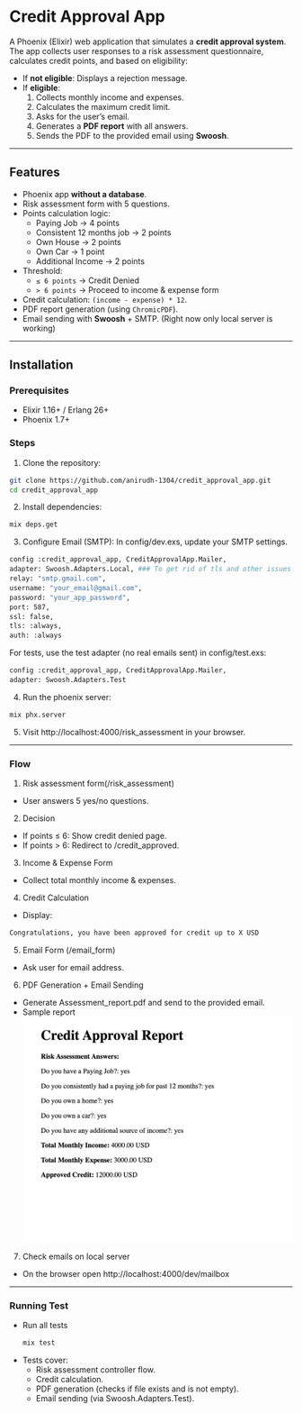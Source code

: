 # Credit Approval App

A Phoenix (Elixir) web application that simulates a **credit approval system**.  
The app collects user responses to a risk assessment questionnaire, calculates credit points, and based on eligibility:

- If **not eligible**: Displays a rejection message.  
- If **eligible**:  
  1. Collects monthly income and expenses.  
  2. Calculates the maximum credit limit.  
  3. Asks for the user’s email.  
  4. Generates a **PDF report** with all answers.  
  5. Sends the PDF to the provided email using **Swoosh**.

---

## Features

- Phoenix app **without a database**.
- Risk assessment form with 5 questions.
- Points calculation logic:
  - Paying Job → 4 points
  - Consistent 12 months job → 2 points
  - Own House → 2 points
  - Own Car → 1 point
  - Additional Income → 2 points
- Threshold:  
  - `≤ 6 points` → Credit Denied  
  - `> 6 points` → Proceed to income & expense form
- Credit calculation: `(income - expense) * 12`.
- PDF report generation (using `ChromicPDF`).
- Email sending with **Swoosh** + SMTP. (Right now only local server is working)

---

## Installation

### Prerequisites
- Elixir 1.16+ / Erlang 26+
- Phoenix 1.7+

### Steps
1. Clone the repository:
  ```bash
  git clone https://github.com/anirudh-1304/credit_approval_app.git
  cd credit_approval_app
  ```
2. Install dependencies:
  ```bash
  mix deps.get
  ```
3. Configure Email (SMTP):
  In config/dev.exs, update your SMTP settings.
  ```bash
  config :credit_approval_app, CreditApprovalApp.Mailer,
  adapter: Swoosh.Adapters.Local, ### To get rid of tls and other issues with google
  relay: "smtp.gmail.com",
  username: "your_email@gmail.com",
  password: "your_app_password",
  port: 587,
  ssl: false,
  tls: :always,
  auth: :always
  ```

  For tests, use the test adapter (no real emails sent) in config/test.exs:
  ```bash
  config :credit_approval_app, CreditApprovalApp.Mailer,
  adapter: Swoosh.Adapters.Test
  ```

4. Run the phoenix server:
  ```bash
  mix phx.server
  ```

5. Visit http://localhost:4000/risk_assessment in your browser.

---

### Flow
1. Risk assessment form(/risk_assessment)
  - User answers 5 yes/no questions.
2. Decision
  - If points ≤ 6: Show credit denied page.
  - If points > 6: Redirect to /credit_approved.
3. Income & Expense Form
  - Collect total monthly income & expenses.
4. Credit Calculation
  - Display:
  ```bash
  Congratulations, you have been approved for credit up to X USD
  ```
5. Email Form (/email_form)
  - Ask user for email address.
6. PDF Generation + Email Sending
  - Generate Assessment_report.pdf and send to the provided email.
  - Sample report
  ![alt text](image.png)
7. Check emails on local server
  - On the browser open http://localhost:4000/dev/mailbox

---

### Running Test
- Run all tests
  ```bash
  mix test
  ```
- Tests cover:
  - Risk assessment controller flow.
  - Credit calculation.
  - PDF generation (checks if file exists and is not empty).
  - Email sending (via Swoosh.Adapters.Test).
